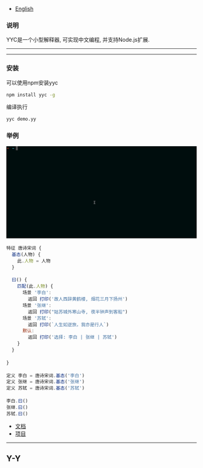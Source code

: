 * [English](README_en.md)
### 说明

YYC是一个小型解释器, 可实现中文编程, 并支持Node.js扩展.

---
---


### 安装

可以使用npm安装yyc
```bash
npm install yyc -g
```

编译执行
```bash
yyc demo.yy
```

### 举例

![avatar](./demo.gif)

```javascript
特征 唐诗宋词 {
  基态(人物) {
    此.人物 = 人物
  }

  曰() {
    匹配(此.人物) {
      场景 '李白':
        返回 打印('故人西辞黄鹤楼, 烟花三月下扬州')
      场景 '张继':
        返回 打印("姑苏城外寒山寺, 夜半钟声到客船")
      场景 '苏轼':
        返回 打印(`人生如逆旅，我亦是行人`)
      默认:
        返回 打印('选择: 李白 | 张继 | 苏轼')
    }
  }

}

定义 李白 = 唐诗宋词.基态('李白')
定义 张继 = 唐诗宋词.基态('张继')
定义 苏轼 = 唐诗宋词.基态('苏轼')

李白.曰()
张继.曰()
苏轼.曰()
```


* [文档](doc/doc.md)
* [项目](doc/projects.md)

---
Y-Y
---
